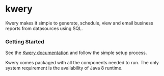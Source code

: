 # kwery
Kwery makes it simple to generate, schedule, view and email business reports from datasources using SQL.

### Getting Started
See the [Kwery documentation](https://documentation.getkwery.com/#installation) and follow the simple setup process. 

Kwery comes packaged with all the components needed to run. The only system requirement is the availability of Java 8 runtime.

